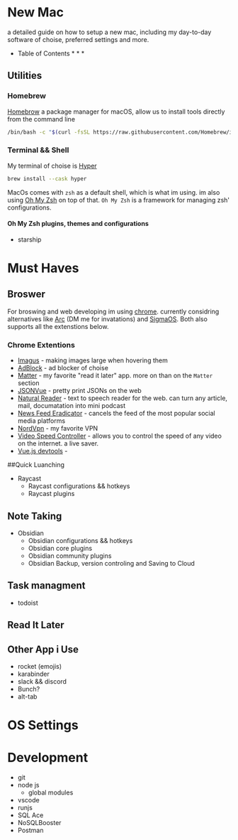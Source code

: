 # New Mac
a detailed guide on how to setup a new mac, including my day-to-day software of choise, preferred settings and more.

* Table of Contents
  * 
  * 
  *

## Utilities

### Homebrew
[Homebrow](https://brew.sh) a package manager for macOS, allow us to install tools directly from the command line

```bash
/bin/bash -c "$(curl -fsSL https://raw.githubusercontent.com/Homebrew/install/HEAD/install.sh)"
```

### Terminal && Shell
My terminal of choise is [Hyper](https://hyper.is)

```bash
brew install --cask hyper
```

MacOs comes with `zsh` as a default shell, which is what im using. im also using [Oh My Zsh](https://ohmyz.sh/) on top of that. `Oh My Zsh` is a framework for managing zsh' configurations.

#### Oh My Zsh plugins, themes and configurations

* starship


# Must Haves

## Broswer

For broswing and web developing im using [chrome](https://www.google.com/chrome/). currently considring alternatives like [Arc](https://thebrowser.company/) (DM me for invatations) and [SigmaOS](https://sigmaos.com/). Both also supports all the extenstions below.

### Chrome Extentions

* [Imagus](https://chrome.google.com/webstore/detail/imagus/immpkjjlgappgfkkfieppnmlhakdmaab?hl=en) - making images large when hovering them
* [AdBlock](https://chrome.google.com/webstore/detail/adblock-%E2%80%94-best-ad-blocker/gighmmpiobklfepjocnamgkkbiglidom?hl=en) - ad blocker of choise
* [Matter](https://chrome.google.com/webstore/detail/matter/knjbgabkeojmfdhindppcmhhfiembkeb) - my favorite "read it later" app. more on than on the `Matter` section
* [JSONVue](https://chrome.google.com/webstore/detail/jsonvue/chklaanhfefbnpoihckbnefhakgolnmc) - pretty print JSONs on the web
* [Natural Reader](https://chrome.google.com/webstore/detail/natural-reader-text-to-sp/kohfgcgbkjodfcfkcackpagifgbcmimk?hl=en) - text to speech reader for the web. can turn any article, mail, documatation into mini podcast
* [News Feed Eradicator](https://chrome.google.com/webstore/detail/news-feed-eradicator/fjcldmjmjhkklehbacihaiopjklihlgg?hl=en) - cancels the feed of the most popular social media platforms
* [NordVpn](https://chrome.google.com/webstore/detail/nordvpn-vpn-proxy-for-pri/fjoaledfpmneenckfbpdfhkmimnjocfa?hl=en) - my favorite VPN
* [Video Speed Controller](https://chrome.google.com/webstore/detail/video-speed-controller/nffaoalbilbmmfgbnbgppjihopabppdk) - allows you to control the speed of any video on the internet. a live saver.
* [Vue.js devtools]() -


##Quick Luanching

* Raycast
  * Raycast configurations && hotkeys
  * Raycast plugins

## Note Taking
* Obsidian
  * Obsidian configurations && hotkeys
  * Obsidian core plugins
  * Obsidian community plugins
  * Obsidian Backup, version controling and Saving to Cloud

## Task managment
* todoist

## Read It Later

## Other App i Use
* rocket (emojis)
* karabinder
* slack && discord
* Bunch?
* alt-tab

# OS Settings

# Development
* git
* node js
  * global modules
* vscode
* runjs
* SQL Ace
* NoSQLBooster
* Postman

